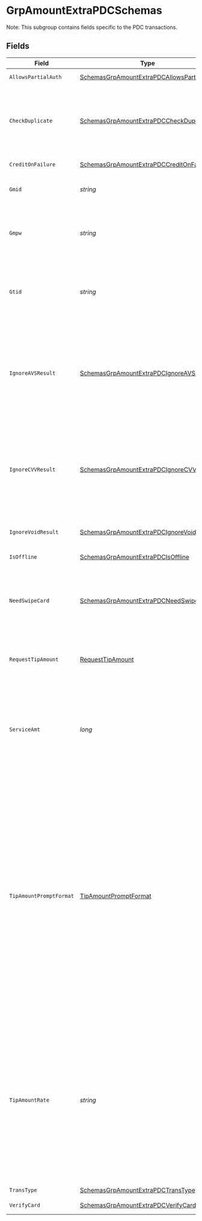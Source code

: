 # GrpAmountExtraPDCSchemas

Note: This subgroup contains fields specific to the PDC transactions.



## Fields

| Field                                                                                                                                                                                                                                                                                                                                                                                                                                                                                                                                                                                                  | Type                                                                                                                                                                                                                                                                                                                                                                                                                                                                                                                                                                                                   | Required                                                                                                                                                                                                                                                                                                                                                                                                                                                                                                                                                                                               | Description                                                                                                                                                                                                                                                                                                                                                                                                                                                                                                                                                                                            | Example                                                                                                                                                                                                                                                                                                                                                                                                                                                                                                                                                                                                |
| ------------------------------------------------------------------------------------------------------------------------------------------------------------------------------------------------------------------------------------------------------------------------------------------------------------------------------------------------------------------------------------------------------------------------------------------------------------------------------------------------------------------------------------------------------------------------------------------------------ | ------------------------------------------------------------------------------------------------------------------------------------------------------------------------------------------------------------------------------------------------------------------------------------------------------------------------------------------------------------------------------------------------------------------------------------------------------------------------------------------------------------------------------------------------------------------------------------------------------ | ------------------------------------------------------------------------------------------------------------------------------------------------------------------------------------------------------------------------------------------------------------------------------------------------------------------------------------------------------------------------------------------------------------------------------------------------------------------------------------------------------------------------------------------------------------------------------------------------------ | ------------------------------------------------------------------------------------------------------------------------------------------------------------------------------------------------------------------------------------------------------------------------------------------------------------------------------------------------------------------------------------------------------------------------------------------------------------------------------------------------------------------------------------------------------------------------------------------------------ | ------------------------------------------------------------------------------------------------------------------------------------------------------------------------------------------------------------------------------------------------------------------------------------------------------------------------------------------------------------------------------------------------------------------------------------------------------------------------------------------------------------------------------------------------------------------------------------------------------ |
| `AllowsPartialAuth`                                                                                                                                                                                                                                                                                                                                                                                                                                                                                                                                                                                    | [SchemasGrpAmountExtraPDCAllowsPartialAuth](../../Models/Shared/SchemasGrpAmountExtraPDCAllowsPartialAuth.md)                                                                                                                                                                                                                                                                                                                                                                                                                                                                                          | :heavy_minus_sign:                                                                                                                                                                                                                                                                                                                                                                                                                                                                                                                                                                                     | Indicates whether partial authorization is allowed.<br/>                                                                                                                                                                                                                                                                                                                                                                                                                                                                                                                                               | N                                                                                                                                                                                                                                                                                                                                                                                                                                                                                                                                                                                                      |
| `CheckDuplicate`                                                                                                                                                                                                                                                                                                                                                                                                                                                                                                                                                                                       | [SchemasGrpAmountExtraPDCCheckDuplicate](../../Models/Shared/SchemasGrpAmountExtraPDCCheckDuplicate.md)                                                                                                                                                                                                                                                                                                                                                                                                                                                                                                | :heavy_minus_sign:                                                                                                                                                                                                                                                                                                                                                                                                                                                                                                                                                                                     | Indicates whether to check for duplicate transactions.<br><br/>Duplicate check interval: 1 minute.<br><br/>Note: you need to supply this field in all the request to enable this feature.<br/>                                                                                                                                                                                                                                                                                                                                                                                                         | N                                                                                                                                                                                                                                                                                                                                                                                                                                                                                                                                                                                                      |
| `CreditOnFailure`                                                                                                                                                                                                                                                                                                                                                                                                                                                                                                                                                                                      | [SchemasGrpAmountExtraPDCCreditOnFailure](../../Models/Shared/SchemasGrpAmountExtraPDCCreditOnFailure.md)                                                                                                                                                                                                                                                                                                                                                                                                                                                                                              | :heavy_minus_sign:                                                                                                                                                                                                                                                                                                                                                                                                                                                                                                                                                                                     | Indicates whether do force void transaction.<br/>                                                                                                                                                                                                                                                                                                                                                                                                                                                                                                                                                      | N                                                                                                                                                                                                                                                                                                                                                                                                                                                                                                                                                                                                      |
| `Gmid`                                                                                                                                                                                                                                                                                                                                                                                                                                                                                                                                                                                                 | *string*                                                                                                                                                                                                                                                                                                                                                                                                                                                                                                                                                                                               | :heavy_check_mark:                                                                                                                                                                                                                                                                                                                                                                                                                                                                                                                                                                                     | Merchant identifier Assigned by<br><br/>Netevia Payment Systems Administrator during registration<br/>                                                                                                                                                                                                                                                                                                                                                                                                                                                                                                 | 1110222484                                                                                                                                                                                                                                                                                                                                                                                                                                                                                                                                                                                             |
| `Gmpw`                                                                                                                                                                                                                                                                                                                                                                                                                                                                                                                                                                                                 | *string*                                                                                                                                                                                                                                                                                                                                                                                                                                                                                                                                                                                               | :heavy_check_mark:                                                                                                                                                                                                                                                                                                                                                                                                                                                                                                                                                                                     | Merchant password<br><br/>Only verified for Refund transactions.<br><br/>It can be any value for other transactions.<br/>                                                                                                                                                                                                                                                                                                                                                                                                                                                                              | GMPW3010300378                                                                                                                                                                                                                                                                                                                                                                                                                                                                                                                                                                                         |
| `Gtid`                                                                                                                                                                                                                                                                                                                                                                                                                                                                                                                                                                                                 | *string*                                                                                                                                                                                                                                                                                                                                                                                                                                                                                                                                                                                               | :heavy_check_mark:                                                                                                                                                                                                                                                                                                                                                                                                                                                                                                                                                                                     | Merchant's terminal identifier<br><br/>Assigned by Netevia Payment Systems Administrator during registration.<br><br/>This field is Optional when doing Register.<br/>                                                                                                                                                                                                                                                                                                                                                                                                                                 | GT1120095178                                                                                                                                                                                                                                                                                                                                                                                                                                                                                                                                                                                           |
| `IgnoreAVSResult`                                                                                                                                                                                                                                                                                                                                                                                                                                                                                                                                                                                      | [SchemasGrpAmountExtraPDCIgnoreAVSResult](../../Models/Shared/SchemasGrpAmountExtraPDCIgnoreAVSResult.md)                                                                                                                                                                                                                                                                                                                                                                                                                                                                                              | :heavy_minus_sign:                                                                                                                                                                                                                                                                                                                                                                                                                                                                                                                                                                                     | Ignore AVS result from processor, default value is Y, if need to check AVS result please send it in request with N. the feature only works in TSYS and Elavon. Elavon if host return the code (A,B,C,E,N,R,W,Z) and doesnt' ignore avs result code then Netevia will reject the verify request. TSYS if host return N and doesn't ignore avs result then Netevia will reject the Verify, Auth, Sale request.                                                                                                                                                                                           | Y                                                                                                                                                                                                                                                                                                                                                                                                                                                                                                                                                                                                      |
| `IgnoreCVVResult`                                                                                                                                                                                                                                                                                                                                                                                                                                                                                                                                                                                      | [SchemasGrpAmountExtraPDCIgnoreCVVResult](../../Models/Shared/SchemasGrpAmountExtraPDCIgnoreCVVResult.md)                                                                                                                                                                                                                                                                                                                                                                                                                                                                                              | :heavy_minus_sign:                                                                                                                                                                                                                                                                                                                                                                                                                                                                                                                                                                                     | Ignore CVV result from processor, default value is Y, if need to check CVV result please send it in request with N. the feature only works in TSYS and Elavon. Elavon, if doesn't Ignore CVV and host return N then Netevia will reject the Verify request. TSYS, if doesn't ignore cvv and host return N then Netevia will reject the Verify/Auth/Sale request.                                                                                                                                                                                                                                       | Y                                                                                                                                                                                                                                                                                                                                                                                                                                                                                                                                                                                                      |
| `IgnoreVoidResult`                                                                                                                                                                                                                                                                                                                                                                                                                                                                                                                                                                                     | [SchemasGrpAmountExtraPDCIgnoreVoidResult](../../Models/Shared/SchemasGrpAmountExtraPDCIgnoreVoidResult.md)                                                                                                                                                                                                                                                                                                                                                                                                                                                                                            | :heavy_minus_sign:                                                                                                                                                                                                                                                                                                                                                                                                                                                                                                                                                                                     | Ignore Void result from processor. if processor return fail, then we force it to success. Default value is Y,                                                                                                                                                                                                                                                                                                                                                                                                                                                                                          | Y                                                                                                                                                                                                                                                                                                                                                                                                                                                                                                                                                                                                      |
| `IsOffline`                                                                                                                                                                                                                                                                                                                                                                                                                                                                                                                                                                                            | [SchemasGrpAmountExtraPDCIsOffline](../../Models/Shared/SchemasGrpAmountExtraPDCIsOffline.md)                                                                                                                                                                                                                                                                                                                                                                                                                                                                                                          | :heavy_minus_sign:                                                                                                                                                                                                                                                                                                                                                                                                                                                                                                                                                                                     | Indicates whether is an offline transaction.<br/>                                                                                                                                                                                                                                                                                                                                                                                                                                                                                                                                                      | N                                                                                                                                                                                                                                                                                                                                                                                                                                                                                                                                                                                                      |
| `NeedSwipeCard`                                                                                                                                                                                                                                                                                                                                                                                                                                                                                                                                                                                        | [SchemasGrpAmountExtraPDCNeedSwipeCard](../../Models/Shared/SchemasGrpAmountExtraPDCNeedSwipeCard.md)                                                                                                                                                                                                                                                                                                                                                                                                                                                                                                  | :heavy_minus_sign:                                                                                                                                                                                                                                                                                                                                                                                                                                                                                                                                                                                     | This field is used when sending a request to a PDC. Indicates whether the card data should be retrieved using the pinpad("Y") or it is not needed(Void/Refund) or already provided in the request("N"). This works for all entry modes Manual/Swipe/EMV/Contactless.<br/>                                                                                                                                                                                                                                                                                                                              |                                                                                                                                                                                                                                                                                                                                                                                                                                                                                                                                                                                                        |
| `RequestTipAmount`                                                                                                                                                                                                                                                                                                                                                                                                                                                                                                                                                                                     | [RequestTipAmount](../../Models/Shared/RequestTipAmount.md)                                                                                                                                                                                                                                                                                                                                                                                                                                                                                                                                            | :heavy_minus_sign:                                                                                                                                                                                                                                                                                                                                                                                                                                                                                                                                                                                     | The feature to support cardholders choosing a predefined percentage/value or manual entering tip amount on the device. If the flag set to 'Y' then this feature is enabled.<br/>                                                                                                                                                                                                                                                                                                                                                                                                                       | Y                                                                                                                                                                                                                                                                                                                                                                                                                                                                                                                                                                                                      |
| `ServiceAmt`                                                                                                                                                                                                                                                                                                                                                                                                                                                                                                                                                                                           | *long*                                                                                                                                                                                                                                                                                                                                                                                                                                                                                                                                                                                                 | :heavy_minus_sign:                                                                                                                                                                                                                                                                                                                                                                                                                                                                                                                                                                                     | Service charge amount will be used as the reference amount when calculating the percentage tip amount. In case it is missing, the MainAmt will be used as the ServiceAmt. This is usefull for use cases when the charged amount is less than the actual service amount(for cases when discounts are applied).<br><br/>Total digits = 12<br/>                                                                                                                                                                                                                                                           |                                                                                                                                                                                                                                                                                                                                                                                                                                                                                                                                                                                                        |
| `TipAmountPromptFormat`                                                                                                                                                                                                                                                                                                                                                                                                                                                                                                                                                                                | [TipAmountPromptFormat](../../Models/Shared/TipAmountPromptFormat.md)                                                                                                                                                                                                                                                                                                                                                                                                                                                                                                                                  | :heavy_minus_sign:                                                                                                                                                                                                                                                                                                                                                                                                                                                                                                                                                                                     | This flag will specify the TipAmountRate format: a percentage, the calculated percentage amount or a fixed amount. <br><br/>Valid values:<br><br/><ul><br/>  <li>'A': TipAmountRate contains fixed tip amounts</li><br/>  <li>'P': TipAmountRate contains percentages and the tip is the percentage of the service amount or the main amount. The pinpad will display the percentages to choose from.</li><br/>  <li>'D': TipAmountRate contains percentages and the tip is the percentage of the service amount or the main amount. The pinpad will display the calculated amount percentages to choose from.</li><br/></ul><br/> | P                                                                                                                                                                                                                                                                                                                                                                                                                                                                                                                                                                                                      |
| `TipAmountRate`                                                                                                                                                                                                                                                                                                                                                                                                                                                                                                                                                                                        | *string*                                                                                                                                                                                                                                                                                                                                                                                                                                                                                                                                                                                               | :heavy_minus_sign:                                                                                                                                                                                                                                                                                                                                                                                                                                                                                                                                                                                     | The "TipAmountRate" is used to set 3 predefined tip values. The specific meaning of the data is determined by the field TipAmountPromptFormat.<br><br/>If TipAmountPromptFormat is 'A' then the tip will be $0.10 $0.20 $0.30 on the device screen.<br><br/>If TipAmountPromptFormat is 'P' then the tip will be calculated based on the service amount(1000, $10.00), device will display options like 10% 20% 30% and the real tip amount is $1.00 $2.00 $3.00.<br><br/> If TipAmountPromptFormat is 'D' then the calculated percentage tip amount will show on the device.<br/>                     | 10,20,30                                                                                                                                                                                                                                                                                                                                                                                                                                                                                                                                                                                               |
| `TransType`                                                                                                                                                                                                                                                                                                                                                                                                                                                                                                                                                                                            | [SchemasGrpAmountExtraPDCTransType](../../Models/Shared/SchemasGrpAmountExtraPDCTransType.md)                                                                                                                                                                                                                                                                                                                                                                                                                                                                                                          | :heavy_check_mark:                                                                                                                                                                                                                                                                                                                                                                                                                                                                                                                                                                                     | Transaction Type.<br/>                                                                                                                                                                                                                                                                                                                                                                                                                                                                                                                                                                                 | Sale                                                                                                                                                                                                                                                                                                                                                                                                                                                                                                                                                                                                   |
| `VerifyCard`                                                                                                                                                                                                                                                                                                                                                                                                                                                                                                                                                                                           | [SchemasGrpAmountExtraPDCVerifyCard](../../Models/Shared/SchemasGrpAmountExtraPDCVerifyCard.md)                                                                                                                                                                                                                                                                                                                                                                                                                                                                                                        | :heavy_minus_sign:                                                                                                                                                                                                                                                                                                                                                                                                                                                                                                                                                                                     | Indicates whether verify card when doing CreateCardToken.<br/>                                                                                                                                                                                                                                                                                                                                                                                                                                                                                                                                         | N                                                                                                                                                                                                                                                                                                                                                                                                                                                                                                                                                                                                      |